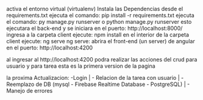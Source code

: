 activa el entorno virtual (virtualenv)
Instala las Dependencias desde el requirements.txt
ejecuta el comando:  pip install -r requirements.txt
ejecuta el comando: py manage.py runserver o python manage.py runserver
esto ejecutara el back-end y se iniciara en el puerto: http://localhost:8000/
ingresa a la carpeta client
ejecute: npm install
en el interior de la carpeta client ejecute: ng serve 
ng serve: abrira el front-end (un server) de angular en el puerto: http://localhost:4200

al ingresar al http://localhost:4200 podra realizar las acciones del crud para usuario y para tarea
esta es la primera version de la pagina

la proxima Actualizacion: -Login | - Relacion de la tarea con usuario | -Reemplazo de DB (mysql - Firebase Realtime Database - PostgreSQL) | - Manejo de errores

